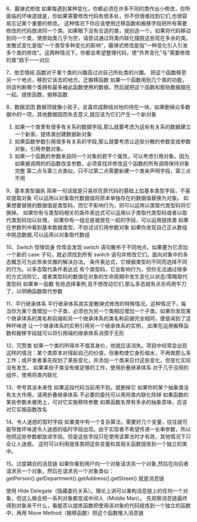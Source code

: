 6、霰弹式修改
如果每遇到某种变化，你都必须在许多不同的类作出小修改，你所面临的坏味道就是，你如果需要修改代码有很多处，你不但很难找到它们,也很容易忘记某个重要的修改。
这种情况下你应该使用迁移函数和搬移字段把所有需要修改的代码放进同一个类。如果眼下没有合适的类，就创造一个。如果将代码移动到同一个类，使原始类几乎为空，请尝试通过将类内联化摆脱这些现在多余的类。
发散式变化是指"一个类受多种变化的影响"，霰弹式修改是指"一种变化引入引发多个类的修改"。这两种情况下，你都会希望整理代码，使"外界变化"与"需要修改的类"趋于一一对应

7、依恋情结
函数对于某个类的兴趣高过对自己所处类的兴趣。
把这个函数移至另一个地点，移到它该去的地方。迁搬移函数
如果一个函数用到几个类的功能，则该判断哪个类拥有最多被此函数使用的数据，然后就把这个函数和那些数据摆在一起。提炼函数，搬移函数

8、数据泥团
数据项就像小孩子，总喜欢成群结对地的待在一块，如果删掉众多数据中的一项，其他数据因而失去意义,就应该为它们产生一个新对象

1. 如果一个类里有很多有关系的数据字段,那么就要考虑为这些有关系的数据建立一个新家。提炼类创建数据新对象
2. 如果函数参数引用很多有关系的字段,那么就要考虑让这些分散的参数变成参数对象，引用参数对象。
3. 如果一个函数的参数来自同一个对象的若干个属性，可以考虑引用对象。因为如果被调用的的函数改变参数，必须查找并修改这个函数的所有调用保持对象完整
   第二点与第三点类似，只不过第二点需要新建一个类来声明字段，第三点不用

9、基本类型偏执
简单一句话就是只喜欢在原代码的基础上加基本类型字段，不喜欢提取对象
可以运用以对象取代数据值将原本单独存在的数据值替换为对象。
如果想要替换的数据值是类型码，而它不影响行为，则可以运用以类取代类型码将它换掉。
如果你有与类型码相关的条件表达式可以运用以子类取代类型码或者以取代类型码加以处理。
如果你有一组总是被放在一起的字段，可以运用提炼类
如果在参数列中看到基本数据类型，不妨试试引用参数对象
如果你发现自己正从数组中挑选数据,可以运用以对象取代数组

10、Switch 惊悚现身
你常会发现 switch 语句散布于不同地点。如果要为它添加一个新的 case 子句，就必须找到所有 switch 语句并修改它们。面向对象中的多态概念可为此带来优雅的解决办法。
条件表达式，它根据类型的不同而选择不同的行为。以多态取代条件表达式
有个类型码，它会影响行为，但你无法通过继承的方式消除它，或者类型码的数值在对象的生命周期中发生变化以状态/策略取代类型码
如果单一函数 有些选择事例,且不想改动它们,那么多态就有点杀鸡用牛刀了，以明确函数取代参数

11、平行继承体系
平行继承体系其实是散弹式修改的特殊情况。这种情况下，每当你为某个类增加一个子类，必须也为另一个类相应增加一个子类。如果你发现某个继承体系的类名称前缀和另一个继承体系的类名称前缀完全相同，便是闻到了这种坏味道
让一个继承体系的实例引用另一个继承体系的实例，,如果在运用搬移函数和搬移字段就可以将引用端的继承体系消弭于无形

12、冗赘类
如果一个类的所得并不值其身价，他就应该消失。项目中经常会出现这样的情况：某个类原本对得起自己的价值，但重构使它身形缩水，不再做那么多工作；或开发者事先规划了某些变化，并添加一个类来应付这些变化，但变化实际没有发生。
如果某些子类没有做足够的工作，使用折叠继承体系
对于几乎没用的组件，使用将类内联化

13、夸夸其谈未来性
如果这段代码当前用不到，就删掉它
如果你的某个抽象类没有太大作用，请用折叠继承体系
不必要的委托可以用将类内联化除掉
如果函数的某些参数未被用上，可对它实施移除参数
如果函数名带有多余的抽象意味，应该对它实施函数改名

14、令人迷惑的暂时字段
如果类中有一个复杂算法，需要好几个变量，往往就可能导致坏味道令人迷惑的临时字段出现。由于实现者不希望传递一长串参数，所以他把这些参数都放进字段。但是这些字段只在使用该算法时才有效，其他情况下只会让人迷惑。
这时可以利用提炼类把这些变量和其相关函数提炼到一个独立的类中。

15、过度耦合的消息链
如果你看到用户向一个对象请求另一个对象,然后在向后者请求另一个对象，然后在请求另一个对象类似： getPerson().getDepartment().getAddress().getStreet() 就是消息链

使用 Hide Delegate（隐藏委托关系）。理论上讲可以重构消息链上的任何一个对象，但这么做会把一系列对象都变成中间人（Middle Man）。
先观察消息链最终得到对象来干什么，看能否以提炼函数把使用该对象的代码提炼到一个独立的函数中，再用 Move Method（搬移函数）把这个函数推入消息链
